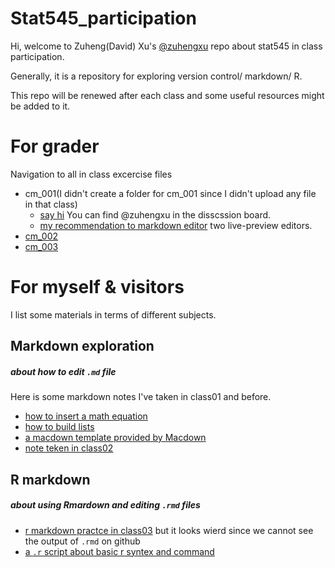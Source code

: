 # Stat545_participation

Hi, welcome to Zuheng(David) Xu's [@zuhengxu](https://github.com/zuhengxu) repo about stat545 in class participation.

Generally, it is a repository for exploring version control/ markdown/ R.

This repo will be renewed after each class and some useful resources might be added to it.


# For grader 
Navigation to all in class excercise files

* cm_001(I didn't create a folder for cm_001 since I didn't upload any file in that class)
  * [say hi](https://github.com/STAT545-UBC/Discussion-Internal/issues/2) You can find @zuhengxu in the disscssion board.
  * [my recommendation to markdown editor](https://github.com/STAT545-UBC/Discussion-Internal/issues/6) two live-preview editors.
* [cm_002](https://github.com/zuhengxu/STAT545_participation/tree/master/cm_002)
* [cm_003](https://github.com/zuhengxu/STAT545_participation/tree/master/cm_003)

# For myself & visitors 
I list some materials in terms of different subjects.

## Markdown exploration 
##### about how to edit `.md` file 
Here is some markdown notes I've taken in class01 and before.
* [how to insert a math equation](https://github.com/zuhengxu/STAT545_participation/blob/master/Markdown%20Math%20equations.md)
* [how to build lists](https://github.com/zuhengxu/STAT545_participation/blob/master/lists.md)
* [a macdown template provided by Macdown](https://github.com/zuhengxu/STAT545_participation/blob/master/markdown%20template.md)
* [note teken in class02](https://github.com/zuhengxu/STAT545_participation/blob/master/md%20explorer/md%20explorer.md)


## R markdown
##### about using Rmardown and editing `.rmd` files 
* [r markdown practce in class03](https://github.com/zuhengxu/STAT545_participation/blob/master/cm_003/in%20class%20excercise_sep11.Rmd) 
but it looks wierd since we cannot see the output of `.rmd` on github
* [a `.r` script about basic r syntex and command](https://github.com/zuhengxu/STAT545_participation/blob/master/cm_003/cm003-in%20class%20exercise-R.r)
